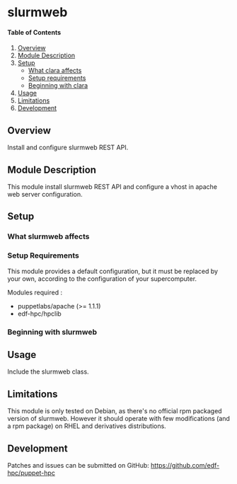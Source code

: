 # slurmweb 

#### Table of Contents

1. [Overview](#overview)
2. [Module Description](#module-description)
3. [Setup](#setup)
    * [What clara affects](#what-clara-affects)
    * [Setup requirements](#setup-requirements)
    * [Beginning with clara](#beginning-with-clara)
4. [Usage](#usage)
5. [Limitations](#limitations)
6. [Development](#development)

## Overview

Install and configure slurmweb REST API.

## Module Description

This module install slurmweb REST API and configure a vhost in 
apache web server configuration.

## Setup

### What slurmweb affects

### Setup Requirements

This module provides a default configuration, but it must be replaced by your 
own, according to the configuration of your supercomputer.

Modules required :
  - puppetlabs/apache (>= 1.1.1)
  - edf-hpc/hpclib

### Beginning with slurmweb


## Usage

Include the slurmweb class.

## Limitations

This module is only tested on Debian, as there's no official rpm packaged 
version of slurmweb. However it should operate with few modifications 
(and a rpm package) on RHEL and derivatives distributions.

## Development

Patches and issues can be submitted on GitHub:
https://github.com/edf-hpc/puppet-hpc
